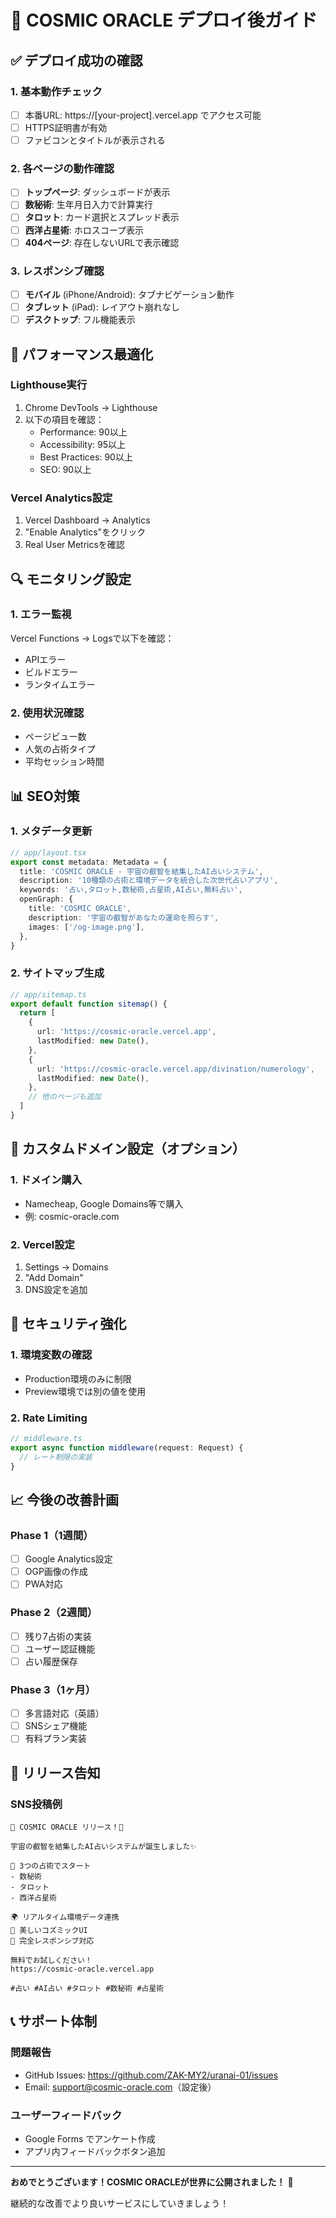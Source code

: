 # 🎯 COSMIC ORACLE デプロイ後ガイド

## ✅ デプロイ成功の確認

### 1. 基本動作チェック
- [ ] 本番URL: https://[your-project].vercel.app でアクセス可能
- [ ] HTTPS証明書が有効
- [ ] ファビコンとタイトルが表示される

### 2. 各ページの動作確認
- [ ] **トップページ**: ダッシュボードが表示
- [ ] **数秘術**: 生年月日入力で計算実行
- [ ] **タロット**: カード選択とスプレッド表示
- [ ] **西洋占星術**: ホロスコープ表示
- [ ] **404ページ**: 存在しないURLで表示確認

### 3. レスポンシブ確認
- [ ] **モバイル** (iPhone/Android): タブナビゲーション動作
- [ ] **タブレット** (iPad): レイアウト崩れなし
- [ ] **デスクトップ**: フル機能表示

## 🚀 パフォーマンス最適化

### Lighthouse実行
1. Chrome DevTools → Lighthouse
2. 以下の項目を確認：
   - Performance: 90以上
   - Accessibility: 95以上
   - Best Practices: 90以上
   - SEO: 90以上

### Vercel Analytics設定
1. Vercel Dashboard → Analytics
2. "Enable Analytics"をクリック
3. Real User Metricsを確認

## 🔍 モニタリング設定

### 1. エラー監視
Vercel Functions → Logsで以下を確認：
- APIエラー
- ビルドエラー
- ランタイムエラー

### 2. 使用状況確認
- ページビュー数
- 人気の占術タイプ
- 平均セッション時間

## 📊 SEO対策

### 1. メタデータ更新
```typescript
// app/layout.tsx
export const metadata: Metadata = {
  title: 'COSMIC ORACLE - 宇宙の叡智を結集したAI占いシステム',
  description: '10種類の占術と環境データを統合した次世代占いアプリ',
  keywords: '占い,タロット,数秘術,占星術,AI占い,無料占い',
  openGraph: {
    title: 'COSMIC ORACLE',
    description: '宇宙の叡智があなたの運命を照らす',
    images: ['/og-image.png'],
  },
}
```

### 2. サイトマップ生成
```typescript
// app/sitemap.ts
export default function sitemap() {
  return [
    {
      url: 'https://cosmic-oracle.vercel.app',
      lastModified: new Date(),
    },
    {
      url: 'https://cosmic-oracle.vercel.app/divination/numerology',
      lastModified: new Date(),
    },
    // 他のページも追加
  ]
}
```

## 🎨 カスタムドメイン設定（オプション）

### 1. ドメイン購入
- Namecheap, Google Domains等で購入
- 例: cosmic-oracle.com

### 2. Vercel設定
1. Settings → Domains
2. "Add Domain"
3. DNS設定を追加

## 🔐 セキュリティ強化

### 1. 環境変数の確認
- Production環境のみに制限
- Preview環境では別の値を使用

### 2. Rate Limiting
```typescript
// middleware.ts
export async function middleware(request: Request) {
  // レート制限の実装
}
```

## 📈 今後の改善計画

### Phase 1（1週間）
- [ ] Google Analytics設定
- [ ] OGP画像の作成
- [ ] PWA対応

### Phase 2（2週間）
- [ ] 残り7占術の実装
- [ ] ユーザー認証機能
- [ ] 占い履歴保存

### Phase 3（1ヶ月）
- [ ] 多言語対応（英語）
- [ ] SNSシェア機能
- [ ] 有料プラン実装

## 🎉 リリース告知

### SNS投稿例
```
🌟 COSMIC ORACLE リリース！🌟

宇宙の叡智を結集したAI占いシステムが誕生しました✨

🔮 3つの占術でスタート
- 数秘術
- タロット
- 西洋占星術

🌍 リアルタイム環境データ連携
🎨 美しいコズミックUI
📱 完全レスポンシブ対応

無料でお試しください！
https://cosmic-oracle.vercel.app

#占い #AI占い #タロット #数秘術 #占星術
```

## 📞 サポート体制

### 問題報告
- GitHub Issues: https://github.com/ZAK-MY2/uranai-01/issues
- Email: support@cosmic-oracle.com（設定後）

### ユーザーフィードバック
- Google Forms でアンケート作成
- アプリ内フィードバックボタン追加

---

**おめでとうございます！COSMIC ORACLEが世界に公開されました！** 🎊

継続的な改善でより良いサービスにしていきましょう！